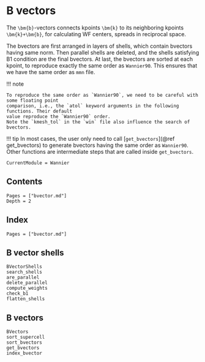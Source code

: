 # B vectors

The ``\bm{b}``-vectors connects kpoints ``\bm{k}`` to its neighboring kpoints ``\bm{k}+\bm{b}``,
for calculating WF centers, spreads in reciprocal space.

The bvectors are first arranged in layers of shells, which contain bvectors having same norm.
Then parallel shells are deleted, and the shells satisfying B1 condition are the final bvectors.
At last, the bvectors are sorted at each kpoint, to reproduce exactly the same order as `Wannier90`.
This ensures that we have the same order as `mmn` file.

!!! note

    To reproduce the same order as `Wannier90`, we need to be careful with some floating point
    comparison, i.e., the `atol` keyword arguments in the following functions. Their default
    value reproduce the `Wannier90` order.
    Note the `kmesh_tol` in the `win` file also influence the search of bvectors.

!!! tip
    In most cases, the user only need to call [`get_bvectors`](@ref get_bvectors) to generate
    bvectors having the same order as `Wannier90`. Other functions are intermediate steps that are
    called inside `get_bvectors`.

```@meta
CurrentModule = Wannier
```

## Contents

```@contents
Pages = ["bvector.md"]
Depth = 2
```

## Index

```@index
Pages = ["bvector.md"]
```

## B vector shells

```@docs
BVectorShells
search_shells
are_parallel
delete_parallel
compute_weights
check_b1
flatten_shells
```

## B vectors

```@docs
BVectors
sort_supercell
sort_bvectors
get_bvectors
index_bvector
```

